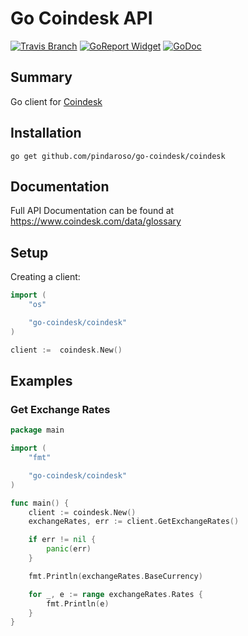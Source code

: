 # Go Coindesk API

[![Travis Branch](https://img.shields.io/travis/pindaroso/go-coindesk.svg?style=flat-square)](https://travis-ci.org/pindaroso/go-coindesk.svg?branch=master)
[![GoReport Widget]][GoReport Status]
[![GoDoc](https://godoc.org/github.com/pindaroso/go-coindesk/github?status.svg)](https://godoc.org/github.com/pindaroso/go-coindesk/github)

[GoReport Status]: https://goreportcard.com/report/github.com/pindaroso/go-coindesk?cache
[GoReport Widget]: https://goreportcard.com/badge/github.com/pindaroso/go-coindesk?cache

## Summary

Go client for [Coindesk](https://www.coindesk.com)

## Installation

`go get github.com/pindaroso/go-coindesk/coindesk`

## Documentation

Full API Documentation can be found at https://www.coindesk.com/data/glossary

## Setup

Creating a client:

```go
import (
    "os"

    "go-coindesk/coindesk"
)

client :=  coindesk.New()
```

## Examples

### Get Exchange Rates

```go
package main

import (
    "fmt"

    "go-coindesk/coindesk"
)

func main() {
    client := coindesk.New()
    exchangeRates, err := client.GetExchangeRates()

    if err != nil {
        panic(err)
    }

    fmt.Println(exchangeRates.BaseCurrency)

    for _, e := range exchangeRates.Rates {
        fmt.Println(e)
    }
}
```
